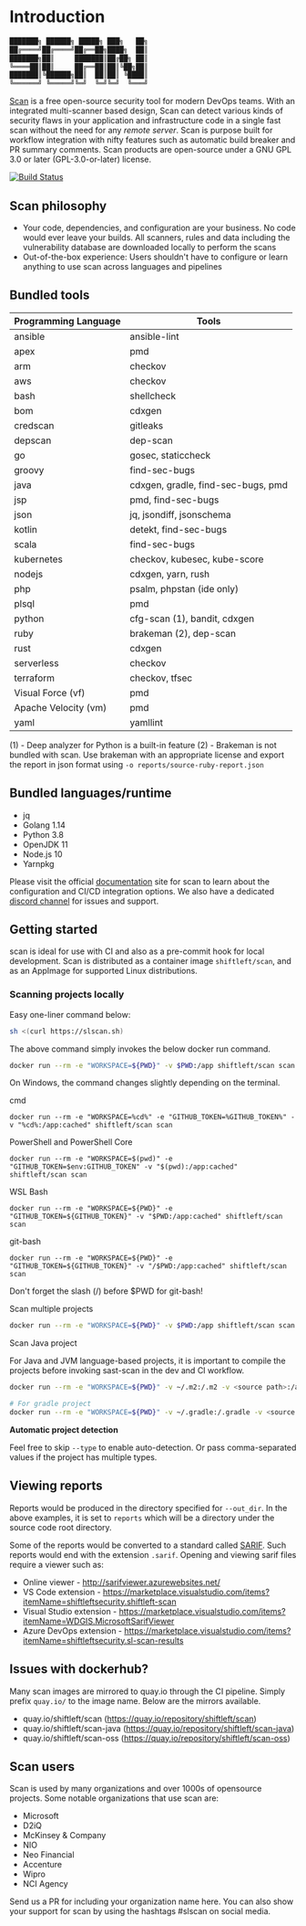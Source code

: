 # Introduction

```bash
███████╗ ██████╗ █████╗ ███╗   ██╗
██╔════╝██╔════╝██╔══██╗████╗  ██║
███████╗██║     ███████║██╔██╗ ██║
╚════██║██║     ██╔══██║██║╚██╗██║
███████║╚██████╗██║  ██║██║ ╚████║
╚══════╝ ╚═════╝╚═╝  ╚═╝╚═╝  ╚═══╝
```

[Scan](https://slscan.io) is a free open-source security tool for modern DevOps teams. With an integrated multi-scanner based design, Scan can detect various kinds of security flaws in your application and infrastructure code in a single fast scan without the need for any _remote server_. Scan is purpose built for workflow integration with nifty features such as automatic build breaker and PR summary comments. Scan products are open-source under a GNU GPL 3.0 or later (GPL-3.0-or-later) license.

[![Build Status](https://dev.azure.com/shiftleftsecurity/sl-appthreat/_apis/build/status/ShiftLeftSecurity.sast-scan?branchName=master)](https://dev.azure.com/shiftleftsecurity/sl-appthreat/_build/latest?definitionId=11&branchName=master)

## Scan philosophy

- Your code, dependencies, and configuration are your business. No code would ever leave your builds. All scanners, rules and data including the vulnerability database are downloaded locally to perform the scans
- Out-of-the-box experience: Users shouldn't have to configure or learn anything to use scan across languages and pipelines

## Bundled tools

| Programming Language | Tools                              |
| -------------------- | ---------------------------------- |
| ansible              | ansible-lint                       |
| apex                 | pmd                                |
| arm                  | checkov                            |
| aws                  | checkov                            |
| bash                 | shellcheck                         |
| bom                  | cdxgen                             |
| credscan             | gitleaks                           |
| depscan              | dep-scan                           |
| go                   | gosec, staticcheck                 |
| groovy               | find-sec-bugs                      |
| java                 | cdxgen, gradle, find-sec-bugs, pmd |
| jsp                  | pmd, find-sec-bugs                 |
| json                 | jq, jsondiff, jsonschema           |
| kotlin               | detekt, find-sec-bugs              |
| scala                | find-sec-bugs                      |
| kubernetes           | checkov, kubesec, kube-score       |
| nodejs               | cdxgen, yarn, rush                 |
| php                  | psalm, phpstan (ide only)          |
| plsql                | pmd                                |
| python               | cfg-scan (1), bandit, cdxgen       |
| ruby                 | brakeman (2), dep-scan             |
| rust                 | cdxgen                             |
| serverless           | checkov                            |
| terraform            | checkov, tfsec                     |
| Visual Force (vf)    | pmd                                |
| Apache Velocity (vm) | pmd                                |
| yaml                 | yamllint                           |

(1) - Deep analyzer for Python is a built-in feature
(2) - Brakeman is not bundled with scan. Use brakeman with an appropriate license and export the report in json format using `-o reports/source-ruby-report.json`

## Bundled languages/runtime

- jq
- Golang 1.14
- Python 3.8
- OpenJDK 11
- Node.js 10
- Yarnpkg

Please visit the official [documentation](https://slscan.io) site for scan to learn about the configuration and CI/CD integration options. We also have a dedicated [discord channel](https://discord.gg/7WvSxdK) for issues and support.

## Getting started

scan is ideal for use with CI and also as a pre-commit hook for local development. Scan is distributed as a container image `shiftleft/scan`, and as an AppImage for supported Linux distributions.

### Scanning projects locally

Easy one-liner command below:

```bash
sh <(curl https://slscan.sh)
```

The above command simply invokes the below docker run command.

```bash
docker run --rm -e "WORKSPACE=${PWD}" -v $PWD:/app shiftleft/scan scan --build
```

On Windows, the command changes slightly depending on the terminal.

cmd

```
docker run --rm -e "WORKSPACE=%cd%" -e "GITHUB_TOKEN=%GITHUB_TOKEN%" -v "%cd%:/app:cached" shiftleft/scan scan
```

PowerShell and PowerShell Core

```
docker run --rm -e "WORKSPACE=$(pwd)" -e "GITHUB_TOKEN=$env:GITHUB_TOKEN" -v "$(pwd):/app:cached" shiftleft/scan scan
```

WSL Bash

```
docker run --rm -e "WORKSPACE=${PWD}" -e "GITHUB_TOKEN=${GITHUB_TOKEN}" -v "$PWD:/app:cached" shiftleft/scan scan
```

git-bash

```
docker run --rm -e "WORKSPACE=${PWD}" -e "GITHUB_TOKEN=${GITHUB_TOKEN}" -v "/$PWD:/app:cached" shiftleft/scan scan
```

Don't forget the slash (/) before \$PWD for git-bash!

Scan multiple projects

```bash
docker run --rm -e "WORKSPACE=${PWD}" -v $PWD:/app shiftleft/scan scan --src /app --type credscan,nodejs,python,yaml --out_dir /app/reports
```

Scan Java project

For Java and JVM language-based projects, it is important to compile the projects before invoking sast-scan in the dev and CI workflow.

```bash
docker run --rm -e "WORKSPACE=${PWD}" -v ~/.m2:/.m2 -v <source path>:/app shiftleft/scan scan --src /app --type java

# For gradle project
docker run --rm -e "WORKSPACE=${PWD}" -v ~/.gradle:/.gradle -v <source path>:/app shiftleft/scan scan --src /app --type java
```

**Automatic project detection**

Feel free to skip `--type` to enable auto-detection. Or pass comma-separated values if the project has multiple types.

## Viewing reports

Reports would be produced in the directory specified for `--out_dir`. In the above examples, it is set to `reports` which will be a directory under the source code root directory.

Some of the reports would be converted to a standard called [SARIF](https://sarifweb.azurewebsites.net/). Such reports would end with the extension `.sarif`. Opening and viewing sarif files require a viewer such as:

- Online viewer - http://sarifviewer.azurewebsites.net/
- VS Code extension - https://marketplace.visualstudio.com/items?itemName=shiftleftsecurity.shiftleft-scan
- Visual Studio extension - https://marketplace.visualstudio.com/items?itemName=WDGIS.MicrosoftSarifViewer
- Azure DevOps extension - https://marketplace.visualstudio.com/items?itemName=shiftleftsecurity.sl-scan-results

## Issues with dockerhub?

Many scan images are mirrored to quay.io through the CI pipeline. Simply prefix `quay.io/` to the image name. Below are the mirrors available.

- quay.io/shiftleft/scan (https://quay.io/repository/shiftleft/scan)
- quay.io/shiftleft/scan-java (https://quay.io/repository/shiftleft/scan-java)
- quay.io/shiftleft/scan-oss (https://quay.io/repository/shiftleft/scan-oss)

## Scan users

Scan is used by many organizations and over 1000s of opensource projects. Some notable organizations that use scan are:

- Microsoft
- D2iQ
- McKinsey & Company
- NIO
- Neo Financial
- Accenture
- Wipro
- NCI Agency

Send us a PR for including your organization name here. You can also show your support for scan by using the hashtags #slscan on social media.
